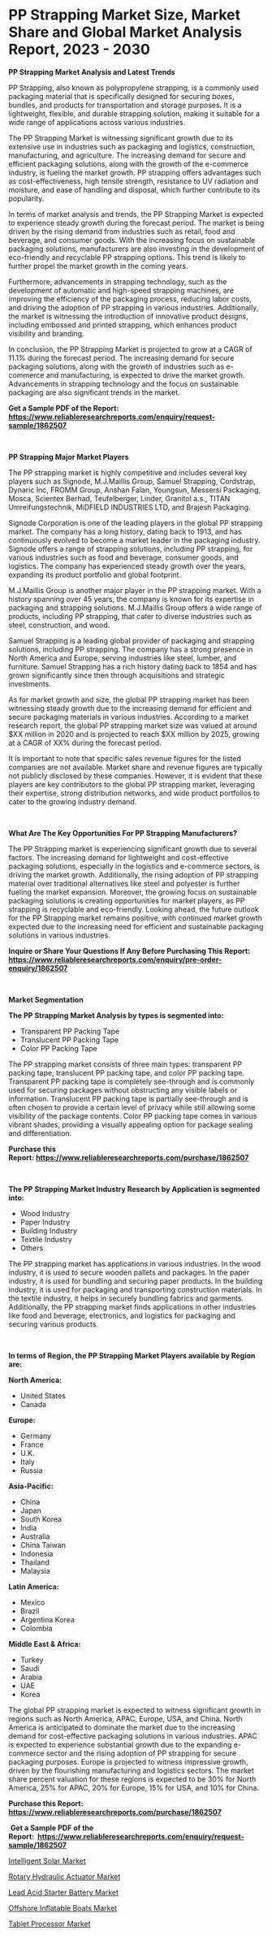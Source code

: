 <p><h1>PP Strapping Market Size, Market Share and Global Market Analysis Report, 2023 - 2030</h1></p><p><strong>PP Strapping Market Analysis and Latest Trends</strong></p>
<p><p>PP Strapping, also known as polypropylene strapping, is a commonly used packaging material that is specifically designed for securing boxes, bundles, and products for transportation and storage purposes. It is a lightweight, flexible, and durable strapping solution, making it suitable for a wide range of applications across various industries.</p><p>The PP Strapping Market is witnessing significant growth due to its extensive use in industries such as packaging and logistics, construction, manufacturing, and agriculture. The increasing demand for secure and efficient packaging solutions, along with the growth of the e-commerce industry, is fueling the market growth. PP strapping offers advantages such as cost-effectiveness, high tensile strength, resistance to UV radiation and moisture, and ease of handling and disposal, which further contribute to its popularity.</p><p>In terms of market analysis and trends, the PP Strapping Market is expected to experience steady growth during the forecast period. The market is being driven by the rising demand from industries such as retail, food and beverage, and consumer goods. With the increasing focus on sustainable packaging solutions, manufacturers are also investing in the development of eco-friendly and recyclable PP strapping options. This trend is likely to further propel the market growth in the coming years.</p><p>Furthermore, advancements in strapping technology, such as the development of automatic and high-speed strapping machines, are improving the efficiency of the packaging process, reducing labor costs, and driving the adoption of PP strapping in various industries. Additionally, the market is witnessing the introduction of innovative product designs, including embossed and printed strapping, which enhances product visibility and branding.</p><p>In conclusion, the PP Strapping Market is projected to grow at a CAGR of 11.1% during the forecast period. The increasing demand for secure packaging solutions, along with the growth of industries such as e-commerce and manufacturing, is expected to drive the market growth. Advancements in strapping technology and the focus on sustainable packaging are also significant trends in the market.</p></p>
<p><strong>Get a Sample PDF of the Report:&nbsp; <a href="https://www.reliableresearchreports.com/enquiry/request-sample/1862507">https://www.reliableresearchreports.com/enquiry/request-sample/1862507</a></strong></p>
<p>&nbsp;</p>
<p><strong>PP Strapping Major Market Players</strong></p>
<p><p>The PP strapping market is highly competitive and includes several key players such as Signode, M.J.Maillis Group, Samuel Strapping, Cordstrap, Dynaric Inc, FROMM Group, Anshan Falan, Youngsun, Messersì Packaging, Mosca, Scientex Berhad, Teufelberger, Linder, Granitol a.s., TITAN Umreifungstechnik, MiDFIELD INDUSTRIES LTD, and Brajesh Packaging.</p><p>Signode Corporation is one of the leading players in the global PP strapping market. The company has a long history, dating back to 1913, and has continuously evolved to become a market leader in the packaging industry. Signode offers a range of strapping solutions, including PP strapping, for various industries such as food and beverage, consumer goods, and logistics. The company has experienced steady growth over the years, expanding its product portfolio and global footprint.</p><p>M.J.Maillis Group is another major player in the PP strapping market. With a history spanning over 45 years, the company is known for its expertise in packaging and strapping solutions. M.J.Maillis Group offers a wide range of products, including PP strapping, that cater to diverse industries such as steel, construction, and wood.</p><p>Samuel Strapping is a leading global provider of packaging and strapping solutions, including PP strapping. The company has a strong presence in North America and Europe, serving industries like steel, lumber, and furniture. Samuel Strapping has a rich history dating back to 1854 and has grown significantly since then through acquisitions and strategic investments.</p><p>As for market growth and size, the global PP strapping market has been witnessing steady growth due to the increasing demand for efficient and secure packaging materials in various industries. According to a market research report, the global PP strapping market size was valued at around $XX million in 2020 and is projected to reach $XX million by 2025, growing at a CAGR of XX% during the forecast period.</p><p>It is important to note that specific sales revenue figures for the listed companies are not available. Market share and revenue figures are typically not publicly disclosed by these companies. However, it is evident that these players are key contributors to the global PP strapping market, leveraging their expertise, strong distribution networks, and wide product portfolios to cater to the growing industry demand.</p></p>
<p>&nbsp;</p>
<p><strong>What Are The Key Opportunities For PP Strapping Manufacturers?</strong></p>
<p><p>The PP Strapping market is experiencing significant growth due to several factors. The increasing demand for lightweight and cost-effective packaging solutions, especially in the logistics and e-commerce sectors, is driving the market growth. Additionally, the rising adoption of PP strapping material over traditional alternatives like steel and polyester is further fueling the market expansion. Moreover, the growing focus on sustainable packaging solutions is creating opportunities for market players, as PP strapping is recyclable and eco-friendly. Looking ahead, the future outlook for the PP Strapping market remains positive, with continued market growth expected due to the increasing need for efficient and sustainable packaging solutions in various industries.</p></p>
<p><strong>Inquire or Share Your Questions If Any Before Purchasing This Report: <a href="https://www.reliableresearchreports.com/enquiry/pre-order-enquiry/1862507">https://www.reliableresearchreports.com/enquiry/pre-order-enquiry/1862507</a></strong></p>
<p>&nbsp;</p>
<p><strong>Market Segmentation</strong></p>
<p><strong>The PP Strapping Market Analysis by types is segmented into:</strong></p>
<p><ul><li>Transparent PP Packing Tape</li><li>Translucent PP Packing Tape</li><li>Color PP Packing Tape</li></ul></p>
<p><p>The PP strapping market consists of three main types: transparent PP packing tape, translucent PP packing tape, and color PP packing tape. Transparent PP packing tape is completely see-through and is commonly used for securing packages without obstructing any visible labels or information. Translucent PP packing tape is partially see-through and is often chosen to provide a certain level of privacy while still allowing some visibility of the package contents. Color PP packing tape comes in various vibrant shades, providing a visually appealing option for package sealing and differentiation.</p></p>
<p><strong>Purchase this Report:&nbsp;<a href="https://www.reliableresearchreports.com/purchase/1862507">https://www.reliableresearchreports.com/purchase/1862507</a></strong></p>
<p>&nbsp;</p>
<p><strong>The PP Strapping Market Industry Research by Application is segmented into:</strong></p>
<p><ul><li>Wood Industry</li><li>Paper Industry</li><li>Building Industry</li><li>Textile Industry</li><li>Others</li></ul></p>
<p><p>The PP strapping market has applications in various industries. In the wood industry, it is used to secure wooden pallets and packages. In the paper industry, it is used for bundling and securing paper products. In the building industry, it is used for packaging and transporting construction materials. In the textile industry, it helps in securely bundling fabrics and garments. Additionally, the PP strapping market finds applications in other industries like food and beverage, electronics, and logistics for packaging and securing various products.</p></p>
<p>&nbsp;</p>
<p><strong>In terms of Region, the PP Strapping Market Players available by Region are:</strong></p>
<p>
    <p> <strong> North America: </strong>
        <ul>
            <li>United States</li>
            <li>Canada</li>
        </ul>
        </p> 
    <p> <strong> Europe: </strong>
        <ul>
            <li>Germany</li>
            <li>France</li>
            <li>U.K.</li>
            <li>Italy</li>
            <li>Russia</li>
        </ul>
        </p> 
    <p> <strong> Asia-Pacific: </strong>
        <ul>
            <li>China</li>
            <li>Japan</li>
            <li>South Korea</li>
            <li>India</li>
            <li>Australia</li>
            <li>China Taiwan</li>
            <li>Indonesia</li>
            <li>Thailand</li>
            <li>Malaysia</li>
        </ul>
        </p> 
    <p> <strong> Latin America: </strong>
        <ul>
            <li>Mexico</li>
            <li>Brazil</li>
            <li>Argentina Korea</li>
            <li>Colombia</li>
        </ul>
        </p> 
    <p> <strong> Middle East & Africa: </strong>
        <ul>
            <li>Turkey</li>
            <li>Saudi</li>
            <li>Arabia</li>
            <li>UAE</li>
            <li>Korea</li>
        </ul>
    </p>
    </p>
<p><p>The global PP strapping market is expected to witness significant growth in regions such as North America, APAC, Europe, USA, and China. North America is anticipated to dominate the market due to the increasing demand for cost-effective packaging solutions in various industries. APAC is expected to experience substantial growth due to the expanding e-commerce sector and the rising adoption of PP strapping for secure packaging purposes. Europe is projected to witness impressive growth, driven by the flourishing manufacturing and logistics sectors. The market share percent valuation for these regions is expected to be 30% for North America, 25% for APAC, 20% for Europe, 15% for USA, and 10% for China.</p></p>
<p><strong>Purchase this Report: <a href="https://www.reliableresearchreports.com/purchase/1862507">https://www.reliableresearchreports.com/purchase/1862507</a></strong></p>
<p>&nbsp;<strong>Get a Sample PDF of the Report:&nbsp;&nbsp;<a href="https://www.reliableresearchreports.com/enquiry/request-sample/1862507">https://www.reliableresearchreports.com/enquiry/request-sample/1862507</a></strong></p>
<p><strong></strong></p>
<p><p><a href="https://medium.com/@nayelibosco/intelligent-solar-nbsp-market-focuses-on-market-share-size-and-projected-forecast-till-2030-2adf17e60169">Intelligent Solar Market</a></p><p><a href="https://medium.com/@hotspotvendor/rotary-hydraulic-actuator-market-comprehensive-assessment-by-type-application-and-geography-025e0371ad7f">Rotary Hydraulic Actuator Market</a></p><p><a href="https://medium.com/@josueherzog/lead-acid-starter-battery-market-insight-market-trends-growth-forecasted-from-2023-to-2030-70df73c60dd1">Lead Acid Starter Battery Market</a></p><p><a href="https://medium.com/@hotspotelectronicsstore/offshore-inflatable-boats-market-insight-market-trends-growth-forecasted-from-2023-to-2030-7e30f016a73c">Offshore Inflatable Boats Market</a></p><p><a href="https://medium.com/@isomjohnson/tablet-processor-market-report-reveals-the-latest-trends-and-growth-opportunities-of-this-market-7bdfed6228f1">Tablet Processor Market</a></p></p>